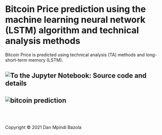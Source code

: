 # Bitcoin Price prediction using the machine learning neural network (LSTM) algorithm and technical analysis methods
 Bitcoin Price is predicted using technical analysis (TA) methods and long-short-term memory (LSTM).
<br>


## ![To the Jupyter Notebook: Source code and details](https://github.com/DanBzl/Bitcoin-Price-prediction-using-the-machine-learning-neural-network--LSTM--algorithm/blob/main/Bitcoin%20Price%20prediction%20using%20the%20machine%20learning%20neural%20network%20(LSTM)%20algorithm%20and%20technical%20analysis%20(TA)%20methods.ipynb "To the Jupyter Notebook: Source code and details")

## ![bitcoin prediction](https://raw.githubusercontent.com/DanBzl/Bitcoin-Price-prediction-using-the-machine-learning-neural-network--LSTM--algorithm/main/bitcoinprediction.png?token=AE7AYK43UMGLVWB6IJY74R3AK7NAK "bitcoin prediction")

<br>
<br>


Copyright © 2021 Dan Mpindi Bazola

